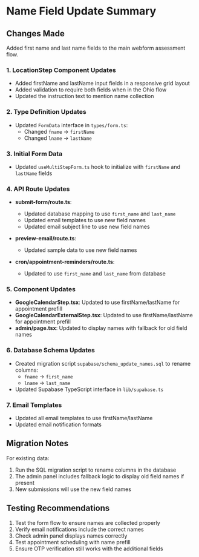 # Name Field Update Summary

## Changes Made

Added first name and last name fields to the main webform assessment flow.

### 1. LocationStep Component Updates
- Added firstName and lastName input fields in a responsive grid layout
- Added validation to require both fields when in the Ohio flow
- Updated the instruction text to mention name collection

### 2. Type Definition Updates
- Updated `FormData` interface in `types/form.ts`:
  - Changed `fname` → `firstName`
  - Changed `lname` → `lastName`

### 3. Initial Form Data
- Updated `useMultiStepForm.ts` hook to initialize with `firstName` and `lastName` fields

### 4. API Route Updates
- **submit-form/route.ts**:
  - Updated database mapping to use `first_name` and `last_name`
  - Updated email templates to use new field names
  - Updated email subject line to use new field names
  
- **preview-email/route.ts**:
  - Updated sample data to use new field names
  
- **cron/appointment-reminders/route.ts**:
  - Updated to use `first_name` and `last_name` from database

### 5. Component Updates
- **GoogleCalendarStep.tsx**: Updated to use firstName/lastName for appointment prefill
- **GoogleCalendarExternalStep.tsx**: Updated to use firstName/lastName for appointment prefill
- **admin/page.tsx**: Updated to display names with fallback for old field names

### 6. Database Schema Updates
- Created migration script `supabase/schema_update_names.sql` to rename columns:
  - `fname` → `first_name`
  - `lname` → `last_name`
- Updated Supabase TypeScript interface in `lib/supabase.ts`

### 7. Email Templates
- Updated all email templates to use firstName/lastName
- Updated email notification formats

## Migration Notes

For existing data:
1. Run the SQL migration script to rename columns in the database
2. The admin panel includes fallback logic to display old field names if present
3. New submissions will use the new field names

## Testing Recommendations

1. Test the form flow to ensure names are collected properly
2. Verify email notifications include the correct names
3. Check admin panel displays names correctly
4. Test appointment scheduling with name prefill
5. Ensure OTP verification still works with the additional fields